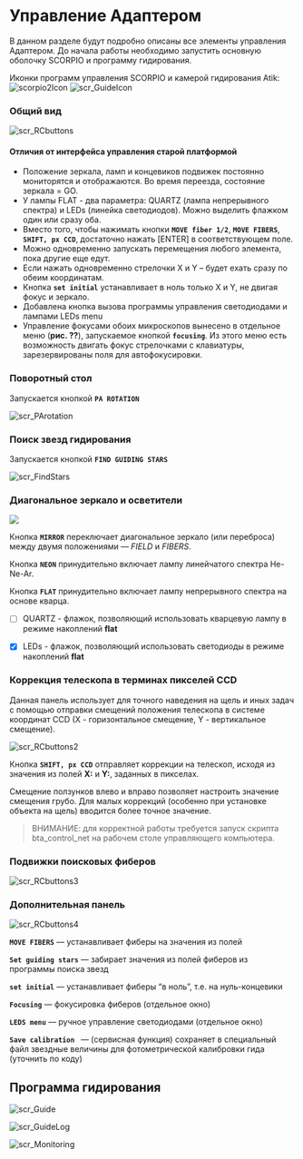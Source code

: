 # Управление Адаптером
В данном разделе будут подробно описаны все элементы управления Адаптером. До начала работы необходимо запустить основную оболочку SCORPIO и программу гидирования.

Иконки программ управления SCORPIO и камерой гидирования Atik: ![scorpio2Icon](pic/scorpio2Icon.png) ![scr_GuideIcon](pic/scr_GuideIcon.png)

### Общий вид

![scr_RCbuttons](pic/scr_RCbuttons.png)



#### Отличия от интерфейса управления старой платформой
- Положение зеркала, ламп и концевиков подвижек постоянно мониторятся и отображаются.
  Во время переезда, состояние зеркала = GO.
- У лампы FLAT - два параметра: QUARTZ (лампа непрерывного спектра) и LEDs (линейка
  светодиодов). Можно выделить флажком один или сразу оба.
- Вместо того, чтобы нажимать кнопки **`MOVE fiber 1/2`**, **`MOVE FIBERS`**,  **`SHIFT, pх CCD`**,
  достаточно нажать [ENTER] в соответствующем поле.
- Можно одновременно запускать перемещения любого элемента, пока другие еще едут.
- Если нажать одновременно стрелочки X и Y – будет ехать сразу по обеим координатам.
- Кнопка **`set initial`** устанавливает в ноль только X и Y, не двигая фокус и зеркало.
- Добавлена кнопка вызова программы управления светодиодами и лампами LEDs menu
- Управление фокусами обоих микроскопов вынесено в отдельное меню (**рис. ??**), запускаемое кнопкой **`focusing`**. Из этого меню есть возможность двигать фокус стрелочками с клавиатуры, зарезервированы поля для автофокусировки.



### Поворотный стол

Запускается кнопкой **`PA ROTATION`**

![scr_PArotation](pic/scr_PArotation.png)



### Поиск звезд гидирования

Запускается кнопкой **`FIND GUIDING STARS`**

![scr_FindStars](pic/scr_FindStars.png)



### Диагональное зеркало и осветители

![](pic/scr_RCbuttons1.png)

Кнопка **`MIRROR`**  переключает диагональное зеркало (или переброса) между двумя положениями — *FIELD* и *FIBERS*.

Кнопка **`NEON`**  принудительно включает лампу линейчатого спектра He-Ne-Ar.

Кнопка **`FLAT`**  принудительно включает лампу непрерывного спектра на основе кварца.

- [ ] QUARTZ  - флажок, позволяющий использовать кварцевую лампу в режиме накоплений **flat**
- [x] LEDs - флажок, позволяющий использовать светодиоды в режиме накоплений **flat**



### Коррекция телескопа в терминах пикселей CCD

Данная панель использует для точного наведения на щель и иных задач с помощью отправки смещений положения телескопа в системе координат CCD (X - горизонтальное смещение, Y - вертикальное смещение). 

![scr_RCbuttons2](pic/scr_RCbuttons2.png)

Кнопка **`SHIFT, px CCD`** отправляет коррекции на телескоп, исходя из значения из полей **X:** и **Y:**, заданных в пикселах.

Смещение ползунков влево и вправо позволяет настроить значение смещения грубо. Для малых коррекций (особенно при установке объекта на щель) вводится более точное значение.

> ВНИМАНИЕ: для корректной работы требуется запуск скрипта bta_control_net на рабочем столе управляющего компьютера.

### Подвижки поисковых фиберов

![scr_RCbuttons3](pic/scr_RCbuttons3.png)

### Дополнительная панель

![scr_RCbuttons4](pic/scr_RCbuttons4.png)

**`MOVE FIBERS`** — устанавливает фиберы на значения из полей

**`Set guiding stars`** — забирает значения из полей фиберов из программы поиска звезд

**`set initial`** — устанавливает фиберы “в ноль”, т.е. на нуль-концевики

**`Focusing`** — фокусировка фиберов (отдельное окно)

**`LEDS menu`** — ручное управление светодиодами (отдельное окно)

**`Save calibration `** — (сервисная функция) сохраняет в специальный файл звездные величины для фотометрической калибровки гида (уточнить по коду)



## Программа гидирования



![scr_Guide](pic/scr_Guide.png)





![scr_GuideLog](pic/scr_GuideLog.png)



![scr_Monitoring](pic/scr_Monitoring.png)